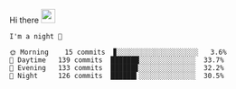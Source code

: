 Hi there <img src="https://media.giphy.com/media/hvRJCLFzcasrR4ia7z/giphy.gif" width="25px">

<!--START_SECTION:productive-box-in-readme-->
```text
I'm a night 🦉

🌞 Morning    15 commits  ▊░░░░░░░░░░░░░░░░░░░░   3.6%
🌆 Daytime   139 commits  ███████░░░░░░░░░░░░░░  33.7%
🌃 Evening   133 commits  ██████▊░░░░░░░░░░░░░░  32.2%
🌙 Night     126 commits  ██████▍░░░░░░░░░░░░░░  30.5%
```
<!--END_SECTION:productive-box-in-readme-->
